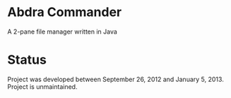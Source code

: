 # Abdra Commander

A 2-pane file manager written in Java

# Status

Project was developed between September 26, 2012 and January 5, 2013.
Project is unmaintained.

